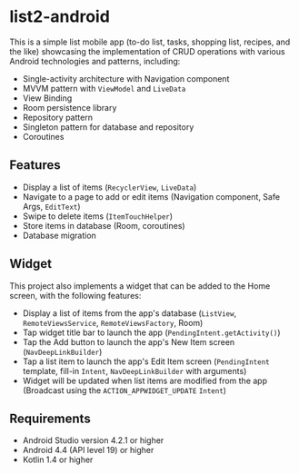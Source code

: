 # list2-android
This is a simple list mobile app 
(to-do list, tasks, shopping list, recipes, and the like) 
showcasing the implementation of CRUD operations 
with various Android technologies and patterns, including:
- Single-activity architecture with Navigation component
- MVVM pattern with `ViewModel` and `LiveData`
- View Binding
- Room persistence library
- Repository pattern
- Singleton pattern for database and repository
- Coroutines

## Features
- Display a list of items (`RecyclerView`, `LiveData`)
- Navigate to a page to add or edit items 
  (Navigation component, Safe Args, `EditText`)
- Swipe to delete items (`ItemTouchHelper`)
- Store items in database (Room, coroutines)
- Database migration

## Widget
This project also implements a widget that can be added to the Home screen, 
with the following features:
- Display a list of items from the app's database 
  (`ListView`, `RemoteViewsService`, `RemoteViewsFactory`, Room)
- Tap widget title bar to launch the app (`PendingIntent.getActivity()`)
- Tap the Add button to launch the app's New Item screen (`NavDeepLinkBuilder`)
- Tap a list item to launch the app's Edit Item screen 
  (`PendingIntent` template, fill-in `Intent`, 
  `NavDeepLinkBuilder` with arguments)
- Widget will be updated when list items are modified from the app 
  (Broadcast using the `ACTION_APPWIDGET_UPDATE` `Intent`)

## Requirements
- Android Studio version 4.2.1 or higher
- Android 4.4 (API level 19) or higher
- Kotlin 1.4 or higher